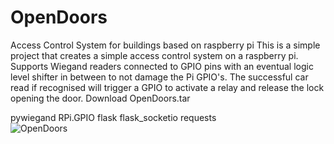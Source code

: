 # OpenDoors
Access Control System for buildings based on raspberry pi
This is a simple project that creates a simple access control system on a raspberry pi.
Supports Wiegand readers connected to GPIO pins with an eventual logic level shifter in between to not damage the Pi GPIO's.
The successful car read if recognised will trigger a GPIO to activate a relay and release the lock opening the door.
Download OpenDoors.tar

pywiegand
RPi.GPIO
flask
flask_socketio
requests   
![OpenDoors](https://github.com/silversseraph/OpenDoors/assets/42315896/7cabc6de-026a-4767-9f1b-34ed96e2c108)
